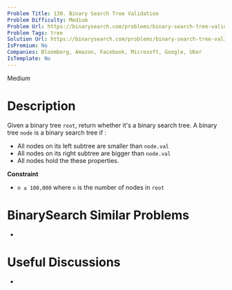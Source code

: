 ```yaml
---
Problem Title: 130. Binary Search Tree Validation
Problem Difficulty: Medium
Problem Url: https://binarysearch.com/problems/binary-search-tree-validation/
Problem Tags: tree
Solution Url: https://binarysearch.com/problems/binary-search-tree-validation/solutions/
IsPremium: No
Companies: Bloomberg, Amazon, Facebook, Microsoft, Google, Uber
IsTemplate: No
---
```


<span style="color: ;">Medium</span>

# Description

Given a binary tree `root`, return whether it's a binary search tree. A binary tree `node` is a binary search tree if :

- All nodes on its left subtree are smaller than `node.val`
- All nodes on its right subtree are bigger than `node.val`
- All nodes hold the these properties.

**Constraint**
- `n ≤ 100,000` where `n` is the number of nodes in `root`

# BinarySearch Similar Problems

- []()

# Useful Discussions

- []()
